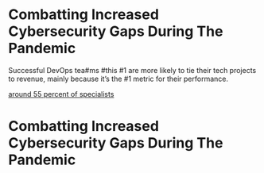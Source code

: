 
# Combatting Increased Cybersecurity Gaps During The Pandemic

Successful DevOps tea#ms #this #1 are more likely to tie their tech projects to revenue, mainly because it’s the #1 metric for their performance.

 [around 55 percent of specialists](https://www.techrepublic.com/article/security-faux-pas-56-of-employees-use-personal-computers-to-wfh/#:~:text=During%20this%20unexpected%20remote%20work,protocols%20are%20on%20their%20devices.)

# Combatting Increased Cybersecurity Gaps During The Pandemic

